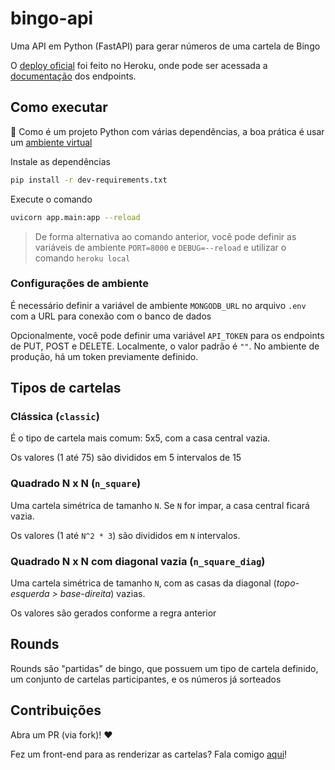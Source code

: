 # bingo-api
Uma API em Python (FastAPI) para gerar números de uma cartela de Bingo

O [deploy oficial](https://bingo-fastapi.herokuapp.com/) foi feito no Heroku, onde pode ser acessada a [documentação](https://bingo-fastapi.herokuapp.com/docs) dos endpoints.

## Como executar

:eyes: Como é um projeto Python com várias dependências, a boa prática é usar um [ambiente virtual](https://docs.python.org/3/library/venv.html)

Instale as dependências
```bash
pip install -r dev-requirements.txt
```

Execute o comando 

```bash
uvicorn app.main:app --reload
```

> De forma alternativa ao comando anterior, você pode definir as variáveis de ambiente `PORT=8000` e `DEBUG=--reload` e utilizar o comando `heroku local`

### Configurações de ambiente

É necessário definir a variável de ambiente `MONGODB_URL` no arquivo `.env` com a URL para conexão com o banco de dados

Opcionalmente, você pode definir uma variável `API_TOKEN` para os endpoints de PUT, POST e DELETE. Localmente, o valor padrão é `""`. No ambiente de produção, há um token previamente definido.


## Tipos de cartelas

### Clássica (`classic`)

É o tipo de cartela mais comum: 5x5, com a casa central vazia.

Os valores (1 até 75) são divididos em 5 intervalos de 15

### Quadrado N x N (`n_square`)

Uma cartela simétrica de tamanho `N`. Se `N` for impar, a casa central ficará vazia.

Os valores (1 até `N^2 * 3`) são divididos em `N` intervalos.

### Quadrado N x N com diagonal vazia (`n_square_diag`)

Uma cartela simétrica de tamanho `N`, com as casas da diagonal (_topo-esquerda > base-direita_) vazias.

Os valores são gerados conforme a regra anterior

## Rounds 

Rounds são "partidas" de bingo, que possuem um tipo de cartela definido, um conjunto de cartelas participantes, e os números já sorteados

## Contribuições

Abra um PR (via fork)! ❤️

Fez um front-end para as renderizar as cartelas? Fala comigo [aqui](https://www.linkedin.com/in/vitorbuxbaum/)!
